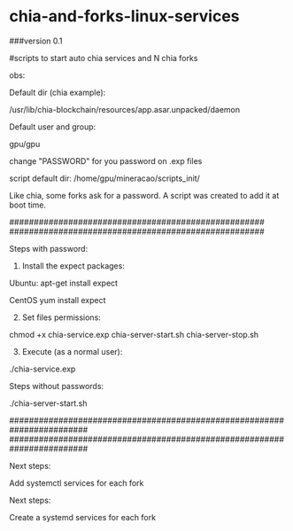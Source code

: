 # chia-and-forks-linux-services

###version 0.1

#scripts to start auto chia services and N chia forks


obs:

Default dir (chia example):

/usr/lib/chia-blockchain/resources/app.asar.unpacked/daemon

Default user and group:

gpu/gpu


change "PASSWORD" for you password on .exp files

script default dir:
/home/gpu/mineracao/scripts_init/



Like chia, some forks ask for a password. A script was created to add it at boot time.



####################################################
####################################################




Steps with password:

1. Install the expect packages:

Ubuntu:
apt-get install expect

CentOS
yum install expect


2. Set files permissions:

chmod +x chia-service.exp chia-server-start.sh  chia-server-stop.sh


3. Execute (as a normal user):

./chia-service.exp


Steps without passwords:

./chia-server-start.sh



########################################################################
########################################################################


Next steps:


Add systemctl services for each fork


Next steps:

Create a systemd services for each fork












